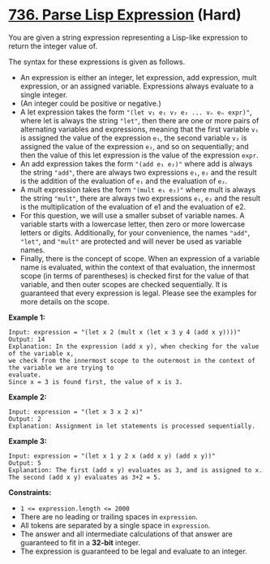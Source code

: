 # [736. Parse Lisp Expression][link] (Hard)

[link]: https://leetcode.com/problems/parse-lisp-expression/

You are given a string expression representing a Lisp-like expression to return the integer value of.

The syntax for these expressions is given as follows.

- An expression is either an integer, let expression, add expression, mult expression, or an assigned
variable. Expressions always evaluate to a single integer.
- (An integer could be positive or negative.)
- A let expression takes the form `"(let v₁ e₁ v₂ e₂ ... vₙ eₙ expr)"`, where let is always the
string `"let"`, then there are one or more pairs of alternating variables and expressions, meaning
that the first variable `v₁` is assigned the value of the expression `e₁`, the second variable `v₂`
is assigned the value of the expression `e₂`, and so on sequentially; and then the value of this let
expression is the value of the expression `expr`.
- An add expression takes the form `"(add e₁ e₂)"` where add is always the string `"add"`, there are
always two expressions `e₁`, `e₂` and the result is the addition of the evaluation of `e₁` and the
evaluation of `e₂`.
- A mult expression takes the form `"(mult e₁ e₂)"` where mult is always the string `"mult"`, there
are always two expressions `e₁`, `e₂` and the result is the multiplication of the evaluation of e1
and the evaluation of e2.
- For this question, we will use a smaller subset of variable names. A variable starts with a
lowercase letter, then zero or more lowercase letters or digits. Additionally, for your convenience,
the names `"add"`, `"let"`, and `"mult"` are protected and will never be used as variable names.
- Finally, there is the concept of scope. When an expression of a variable name is evaluated, within
the context of that evaluation, the innermost scope (in terms of parentheses) is checked first for
the value of that variable, and then outer scopes are checked sequentially. It is guaranteed that
every expression is legal. Please see the examples for more details on the scope.

**Example 1:**

```
Input: expression = "(let x 2 (mult x (let x 3 y 4 (add x y))))"
Output: 14
Explanation: In the expression (add x y), when checking for the value of the variable x,
we check from the innermost scope to the outermost in the context of the variable we are trying to
evaluate.
Since x = 3 is found first, the value of x is 3.
```

**Example 2:**

```
Input: expression = "(let x 3 x 2 x)"
Output: 2
Explanation: Assignment in let statements is processed sequentially.
```

**Example 3:**

```
Input: expression = "(let x 1 y 2 x (add x y) (add x y))"
Output: 5
Explanation: The first (add x y) evaluates as 3, and is assigned to x.
The second (add x y) evaluates as 3+2 = 5.
```

**Constraints:**

- `1 <= expression.length <= 2000`
- There are no leading or trailing spaces in `expression`.
- All tokens are separated by a single space in `expression`.
- The answer and all intermediate calculations of that answer are guaranteed to fit in a **32-bit**
integer.
- The expression is guaranteed to be legal and evaluate to an integer.
